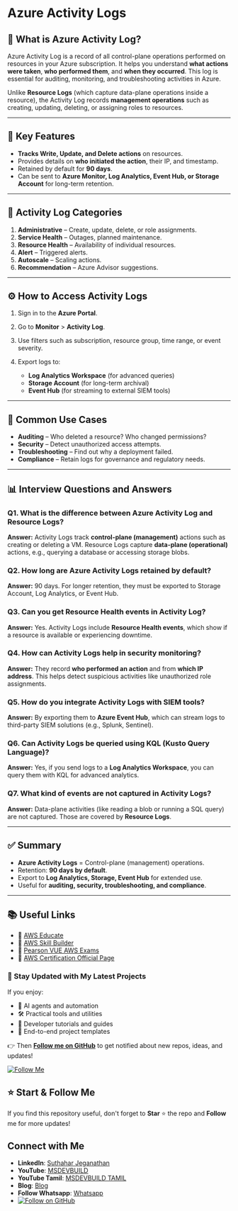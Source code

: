 # Azure Activity Logs

## 📌 What is Azure Activity Log?

Azure Activity Log is a record of all control-plane operations performed on resources in your Azure subscription. It helps you understand **what actions were taken**, **who performed them**, and **when they occurred**. This log is essential for auditing, monitoring, and troubleshooting activities in Azure.

Unlike **Resource Logs** (which capture data-plane operations inside a resource), the Activity Log records **management operations** such as creating, updating, deleting, or assigning roles to resources.

---

## 🔑 Key Features

* **Tracks Write, Update, and Delete actions** on resources.
* Provides details on **who initiated the action**, their IP, and timestamp.
* Retained by default for **90 days**.
* Can be sent to **Azure Monitor, Log Analytics, Event Hub, or Storage Account** for long-term retention.

---

## 📂 Activity Log Categories

1. **Administrative** – Create, update, delete, or role assignments.
2. **Service Health** – Outages, planned maintenance.
3. **Resource Health** – Availability of individual resources.
4. **Alert** – Triggered alerts.
5. **Autoscale** – Scaling actions.
6. **Recommendation** – Azure Advisor suggestions.

---

## ⚙️ How to Access Activity Logs

1. Sign in to the **Azure Portal**.
2. Go to **Monitor** > **Activity Log**.
3. Use filters such as subscription, resource group, time range, or event severity.
4. Export logs to:

   * **Log Analytics Workspace** (for advanced queries)
   * **Storage Account** (for long-term archival)
   * **Event Hub** (for streaming to external SIEM tools)

---

## 📘 Common Use Cases

* **Auditing** – Who deleted a resource? Who changed permissions?
* **Security** – Detect unauthorized access attempts.
* **Troubleshooting** – Find out why a deployment failed.
* **Compliance** – Retain logs for governance and regulatory needs.

---

## 📊 Interview Questions and Answers

### Q1. What is the difference between Azure Activity Log and Resource Logs?

**Answer:** Activity Logs track **control-plane (management)** actions such as creating or deleting a VM. Resource Logs capture **data-plane (operational)** actions, e.g., querying a database or accessing storage blobs.

### Q2. How long are Azure Activity Logs retained by default?

**Answer:** 90 days. For longer retention, they must be exported to Storage Account, Log Analytics, or Event Hub.

### Q3. Can you get Resource Health events in Activity Log?

**Answer:** Yes. Activity Logs include **Resource Health events**, which show if a resource is available or experiencing downtime.

### Q4. How can Activity Logs help in security monitoring?

**Answer:** They record **who performed an action** and from **which IP address**. This helps detect suspicious activities like unauthorized role assignments.

### Q5. How do you integrate Activity Logs with SIEM tools?

**Answer:** By exporting them to **Azure Event Hub**, which can stream logs to third-party SIEM solutions (e.g., Splunk, Sentinel).

### Q6. Can Activity Logs be queried using KQL (Kusto Query Language)?

**Answer:** Yes, if you send logs to a **Log Analytics Workspace**, you can query them with KQL for advanced analytics.

### Q7. What kind of events are not captured in Activity Logs?

**Answer:** Data-plane activities (like reading a blob or running a SQL query) are not captured. Those are covered by **Resource Logs**.

---

## ✅ Summary

* **Azure Activity Logs** = Control-plane (management) operations.
* Retention: **90 days by default**.
* Export to **Log Analytics, Storage, Event Hub** for extended use.
* Useful for **auditing, security, troubleshooting, and compliance**.

---

## 📚 Useful Links

* 🔗 [AWS Educate](https://www.awseducate.com)
* 🔗 [AWS Skill Builder](https://lnkd.in/ddc4GRc7)
* 🔗 [Pearson VUE AWS Exams](https://home.pearsonvue.com/aws)
* 🔗 [AWS Certification Official Page](https://aws.amazon.com/certification/)

### 🔔 Stay Updated with My Latest Projects

If you enjoy:
- 🧠 AI agents and automation
- 🛠️ Practical tools and utilities
- 📘 Developer tutorials and guides
- 🚀 End-to-end project templates

👉 Then **[Follow me on GitHub](https://github.com/jssuthahar)** to get notified about new repos, ideas, and updates!

[![Follow Me](https://img.shields.io/github/followers/jssuthahar?label=Follow&style=social)](https://github.com/jssuthahar)

## ⭐ Start & Follow Me
If you find this repository useful, don't forget to **Star** ⭐ the repo and **Follow** me for more updates!

 ## Connect with Me
- **LinkedIn**: [Suthahar Jeganathan](https://www.linkedin.com/in/jssuthahar/)
- **YouTube**: [MSDEVBUILD](https://www.youtube.com/@MSDEVBUILD)
- **YouTube Tamil**: [MSDEVBUILD TAMIL](https://www.youtube.com/@MSDEVBUILDTamil)
- **Blog**: [Blog](https://www.msdevbuild.com/)
- **Follow Whatsapp**: [Whatsapp](https://www.whatsapp.com/channel/0029Va5j2rHEFeXcTlUhQB0J)
- [![Follow on GitHub](https://img.shields.io/github/followers/jssuthahar?label=Follow&style=social)](https://github.com/jssuthahar)


